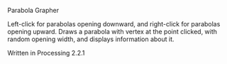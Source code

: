 Parabola Grapher

Left-click for parabolas opening downward, and right-click for parabolas opening upward. 
Draws a parabola with vertex at the point clicked, with random opening width, and displays information about it. 

Written in Processing 2.2.1
